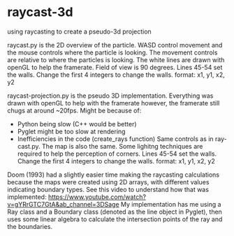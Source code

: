 # raycast-3d
using raycasting to create a pseudo-3d projection

raycast.py is the 2D overview of the particle.
WASD control movement and the mouse controls where the particle is looking.
The movement controls are relative to where the particles is looking.
The white lines are drawn with openGL to help the framerate.
Field of view is 90 degrees. 
Lines 45-54 set the walls. Change the first 4 integers to change the walls. format: x1, y1, x2, y2

raycast-projection.py is the pseudo 3D implementation.
Everything was drawn with openGL to help with the framerate however, the framerate still chugs at around ~20fps. Might be because of:
 - Python being slow (C++ would be better)
 - Pyglet might be too slow at rendering
 - Inefficiencies in the code (create_rays function)
Same controls as in ray-cast.py. The map is also the same.
Some lighitng techniques are required to help the perception of corners.
Lines 45-54 set the walls. Change the first 4 integers to change the walls. format: x1, y1, x2, y2

Doom (1993) had a slightly easier time making the raycasting calculations because the maps were created using 2D arrays, with different values indicating boundary types.
See this video to understand how that was implemented: https://www.youtube.com/watch?v=gYRrGTC7GtA&ab_channel=3DSage
My implementation has me using a Ray class and a Boundary class (denoted as the line object in Pyglet), then uses some linear algebra to calculate the intersection 
points of the ray and the boundaries.

